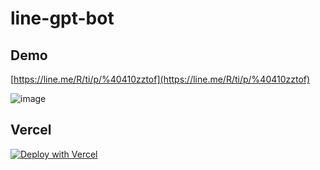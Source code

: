 # line-gpt-bot
## Demo
[https://line.me/R/ti/p/%40410zztof](https://line.me/R/ti/p/%40410zztof)

![image](https://user-images.githubusercontent.com/58669916/218344609-9a65e39f-dc6e-45ea-a147-3633a96d82e0.png)
## Vercel
[![Deploy with Vercel](https://vercel.com/button)](https://vercel.com/new/clone?repository-url=https%3A%2F%2Fgithub.com%2F3Kmfi6HP%2Fline-gpt-bot&env=ACCESS_TOKEN&envDescription=gpt2%20chatbot%20in%20line&demo-url=https%3A%2F%2Fline-gpt-bot-three.vercel.app)
